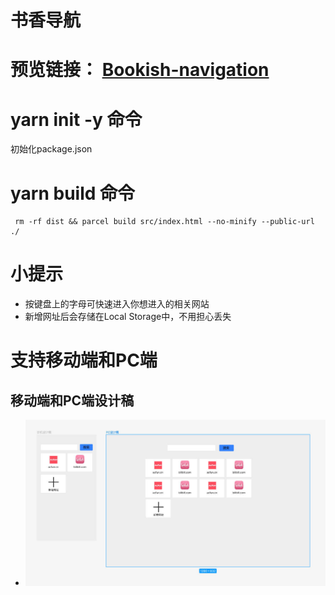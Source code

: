 # 书香导航
# 预览链接： [Bookish-navigation](https://xin-hai.github.io/Bookish-navigation/dist/index.html)
# yarn init -y 命令
初始化package.json
# yarn  build 命令
```angular2html
 rm -rf dist && parcel build src/index.html --no-minify --public-url ./
```
# 小提示
* 按键盘上的字母可快速进入你想进入的相关网站
* 新增网址后会存储在Local Storage中，不用担心丢失
# 支持移动端和PC端
## 移动端和PC端设计稿
* ![设计稿](src/images/PC和移动端设计稿.jpg "设计稿")
